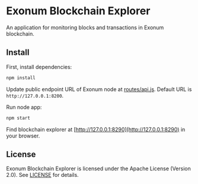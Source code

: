 # Exonum Blockchain Explorer

An application for monitoring blocks and transactions in Exonum blockchain.

## Install

First, install dependencies:

```sh
npm install
```

Update public endpoint URL of Exonum node at [routes/api.js](routes/api.js).
Default URL is `http://127.0.0.1:8200`.

Run node app:

```sh
npm start
```

Find blockchain explorer at [http://127.0.0.1:8290](http://127.0.0.1:8290) in your browser.

## License

Exonum Blockchain Explorer is licensed under the Apache License (Version 2.0).
See [LICENSE](LICENSE) for details.
